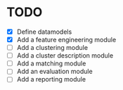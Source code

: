 # TODO

- [X] Define datamodels
- [X] Add a feature engineering module
- [ ] Add a clustering module
- [ ] Add a cluster description module
- [ ] Add a matching module
- [ ] Add an evaluation module
- [ ] Add a reporting module
